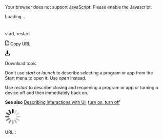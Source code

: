 Your browser does not support JavaScript. Please enable the Javascript.

Loading...

# 

start, restart

![Copy URL](media/start-restart/Copy.png)
Copy URL

![Download](media/start-restart/Download.png)

Download topic

Don't use *start* or *launch* to describe selecting a program or app from the Start menu to open it. Use *open* instead. 

Use *restart* to describe closing and reopening a program or app or turning a device off and then immediately back on. 

**See also** [Describing interactions with UI](https://worldready.cloudapp.net/Styleguide/Read?id=2700&topicid=26472), [turn on, turn off](https://worldready.cloudapp.net/Styleguide/Read?id=2700&topicid=33405)

![In progress](media/start-restart/activity-large.gif)

URL :
